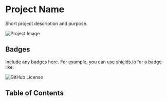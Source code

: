 # Project Name

Short project description and purpose.

![Project Image](path/to/your/image.png)

## Badges

Include any badges here. For example, you can use shields.io for a badge like:

![GitHub License](https://img.shields.io/github/license/your-username/your-repo)

## Table of Contents

